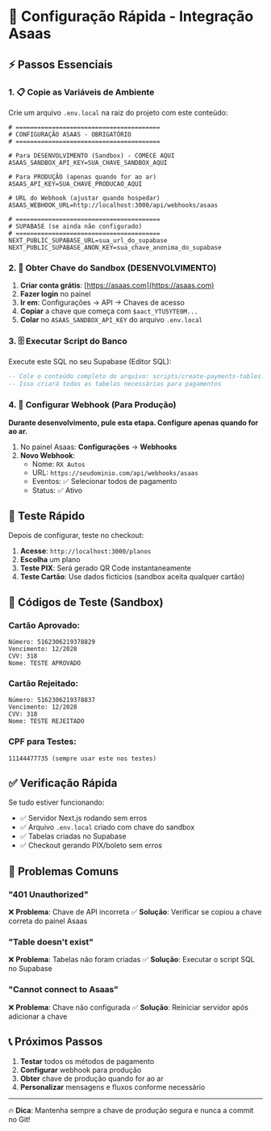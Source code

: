 # 🚀 Configuração Rápida - Integração Asaas

## ⚡ Passos Essenciais

### 1. 📋 Copie as Variáveis de Ambiente

Crie um arquivo `.env.local` na raiz do projeto com este conteúdo:

```env
# ========================================
# CONFIGURAÇÃO ASAAS - OBRIGATÓRIO
# ========================================

# Para DESENVOLVIMENTO (Sandbox) - COMECE AQUI
ASAAS_SANDBOX_API_KEY=SUA_CHAVE_SANDBOX_AQUI

# Para PRODUÇÃO (apenas quando for ao ar)
ASAAS_API_KEY=SUA_CHAVE_PRODUCAO_AQUI

# URL do Webhook (ajustar quando hospedar)
ASAAS_WEBHOOK_URL=http://localhost:3000/api/webhooks/asaas

# ========================================
# SUPABASE (se ainda não configurado)
# ========================================
NEXT_PUBLIC_SUPABASE_URL=sua_url_do_supabase
NEXT_PUBLIC_SUPABASE_ANON_KEY=sua_chave_anonima_do_supabase
```

### 2. 🔑 Obter Chave do Sandbox (DESENVOLVIMENTO)

1. **Criar conta grátis**: [https://asaas.com](https://asaas.com)
2. **Fazer login** no painel
3. **Ir em**: Configurações → API → Chaves de acesso
4. **Copiar** a chave que começa com `$aact_YTU5YTE0M...`
5. **Colar** no `ASAAS_SANDBOX_API_KEY` do arquivo `.env.local`

### 3. 🗄️ Executar Script do Banco

Execute este SQL no seu Supabase (Editor SQL):

```sql
-- Cole o conteúdo completo do arquivo: scripts/create-payments-tables.sql
-- Isso criará todas as tabelas necessárias para pagamentos
```

### 4. 🎯 Configurar Webhook (Para Produção)

**Durante desenvolvimento, pule esta etapa. Configure apenas quando for ao ar.**

1. No painel Asaas: **Configurações** → **Webhooks**
2. **Novo Webhook**:
   - Nome: `RX Autos`
   - URL: `https://seudominio.com/api/webhooks/asaas`
   - Eventos: ✅ Selecionar todos de pagamento
   - Status: ✅ Ativo

## 🧪 Teste Rápido

Depois de configurar, teste no checkout:

1. **Acesse**: `http://localhost:3000/planos`
2. **Escolha** um plano
3. **Teste PIX**: Será gerado QR Code instantaneamente
4. **Teste Cartão**: Use dados fictícios (sandbox aceita qualquer cartão)

## 🎨 Códigos de Teste (Sandbox)

### Cartão Aprovado:
```
Número: 5162306219378829
Vencimento: 12/2028
CVV: 318
Nome: TESTE APROVADO
```

### Cartão Rejeitado:
```
Número: 5162306219378837
Vencimento: 12/2028  
CVV: 318
Nome: TESTE REJEITADO
```

### CPF para Testes:
```
11144477735 (sempre usar este nos testes)
```

## ✅ Verificação Rápida

Se tudo estiver funcionando:

- ✅ Servidor Next.js rodando sem erros
- ✅ Arquivo `.env.local` criado com chave do sandbox
- ✅ Tabelas criadas no Supabase
- ✅ Checkout gerando PIX/boleto sem erros

## 🚨 Problemas Comuns

### "401 Unauthorized"
❌ **Problema**: Chave de API incorreta
✅ **Solução**: Verificar se copiou a chave correta do painel Asaas

### "Table doesn't exist"
❌ **Problema**: Tabelas não foram criadas
✅ **Solução**: Executar o script SQL no Supabase

### "Cannot connect to Asaas"
❌ **Problema**: Chave não configurada
✅ **Solução**: Reiniciar servidor após adicionar a chave

## 📞 Próximos Passos

1. **Testar** todos os métodos de pagamento
2. **Configurar** webhook para produção
3. **Obter** chave de produção quando for ao ar
4. **Personalizar** mensagens e fluxos conforme necessário

---

🔥 **Dica**: Mantenha sempre a chave de produção segura e nunca a commit no Git! 